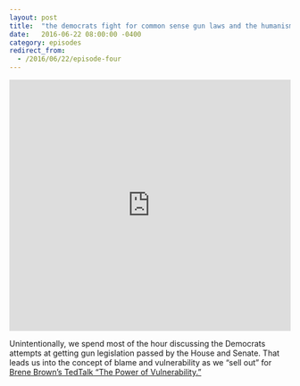 ```yaml
---
layout: post
title:  "the democrats fight for common sense gun laws and the humanism of the blame game"
date:   2016-06-22 08:00:00 -0400
category: episodes
redirect_from:
  - /2016/06/22/episode-four
---
```

<iframe width="100%" height="450" scrolling="no" frameborder="no" src="https://w.soundcloud.com/player/?url=https%3A//api.soundcloud.com/tracks/270402133&amp;auto_play=false&amp;hide_related=false&amp;show_comments=true&amp;show_user=true&amp;show_reposts=false&amp;visual=true"></iframe>

Unintentionally, we spend most of the hour discussing the Democrats attempts at getting gun legislation passed by the House and Senate. That leads us into the concept of blame and vulnerability as we “sell out” for [Brene Brown’s TedTalk “The Power of Vulnerability.”](https://www.ted.com/talks/brene_brown_on_vulnerability?language=en)
